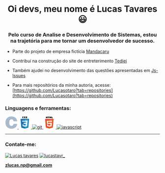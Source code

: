 <h1 align="center">Oi devs, meu nome é Lucas Tavares 😃</h1>
<h3 align="center">Pelo curso de Analise e Desenvolvimento de Sistemas, estou na trajetória para me tornar um desenvolvedor de sucesso.</h3>

- Parte do projeto de empresa fictícia [Mandacaru](https://github.com/Lucasotaro/Mandacaru_dev)

- Contribuí na construção do site de entreterimento [Tediei](https://github.com/Lucasotaro/Tediei)

- Também ajudei no desenvolvimento das questões apresentadas em [Js-Issues](https://github.com/Lucasotaro/JS-Issues)

- Para mais repositórios da minha autoria, acesse: [https://github.com/Lucasotaro?tab=repositories](https://github.com/Lucasotaro?tab=repositories)


<h3 align="left">Linguagens e ferramentas:</h3>
<p align="left"> <a href="https://www.cprogramming.com/" target="_blank"> <img src="https://raw.githubusercontent.com/devicons/devicon/master/icons/c/c-original.svg" alt="c" width="40" height="40"/> </a> <a href="https://www.w3schools.com/css/" target="_blank"> <img src="https://raw.githubusercontent.com/devicons/devicon/master/icons/css3/css3-original-wordmark.svg" alt="css3" width="40" height="40"/> </a> <a href="https://git-scm.com/" target="_blank"> <img src="https://www.vectorlogo.zone/logos/git-scm/git-scm-icon.svg" alt="git" width="40" height="40"/> </a> <a href="https://www.w3.org/html/" target="_blank"> <img src="https://raw.githubusercontent.com/devicons/devicon/master/icons/html5/html5-original-wordmark.svg" alt="html5" width="40" height="40"/> </a> <a href="https://developer.mozilla.org/en-US/docs/Web/JavaScript" target="_blank"> <img src="https://i0.wp.com/pt.mundobabushka.com/wp-content/uploads/sites/5/2016/03/js-logo.png?fit=500%2C500&ssl=1" alt="javascript" width="40" height="40"/> </a> </p> 
<hr>

### Contate-me:

<p align="left">
<a href="https://www.linkedin.com/in/lucas-tavares-79623b202/" target="blank"><img align="center" src="https://cdn.jsdelivr.net/npm/simple-icons@3.0.1/icons/linkedin.svg" alt="Lucas tavares" height="30" width="40" color="#ffff"/></a>
<a href="https://instagram.com/lucastavr_" target="blank"><img align="center" src="https://cdn.jsdelivr.net/npm/simple-icons@3.0.1/icons/instagram.svg" alt="lucastavr_" height="30" width="40" /></a>
</p>
</p>

**zlucas.np@gmail.com**
